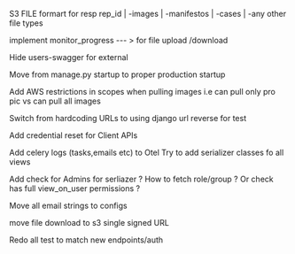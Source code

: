 S3 FILE formart for resp
rep_id
    | -images
    | -manifestos
    | -cases
    | -any other file types

implement monitor_progress --- > for file upload /download

Hide users-swagger for external

Move from manage.py startup to proper production startup

Add AWS restrictions in scopes when pulling images i.e can pull only pro pic vs can pull all images

Switch from hardcoding URLs to using django url reverse for test

Add credential reset for Client APIs

Add celery logs (tasks,emails etc) to Otel
Try to add serializer classes fo all views

Add check for Admins for serliazer ? How to fetch role/group ? Or check has full view_on_user permissions ?

Move all email strings to configs

move file download to s3 single signed URL

Redo all test to match new endpoints/auth
